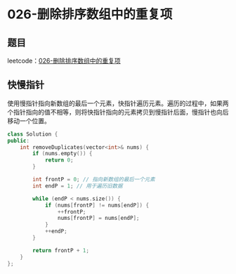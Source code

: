 # 026-删除排序数组中的重复项

## 题目

leetcode：[026-删除排序数组中的重复项](https://leetcode-cn.com/problems/remove-duplicates-from-sorted-array/)


## 快慢指针
使用慢指针指向新数组的最后一个元素，快指针遍历元素。遍历的过程中，如果两个指针指向的值不相等，则将快指针指向的元素拷贝到慢指针后面，慢指针也向后移动一个位置。

```c++
class Solution {
public:
    int removeDuplicates(vector<int>& nums) {
        if (nums.empty()) {
            return 0;
        }

        int frontP = 0; // 指向新数组的最后一个元素
        int endP = 1; // 用于遍历旧数据

        while (endP < nums.size()) {
            if (nums[frontP] != nums[endP]) {
                ++frontP;
                nums[frontP] = nums[endP];
            }
            ++endP;
        }

        return frontP + 1;
    }
};
```

